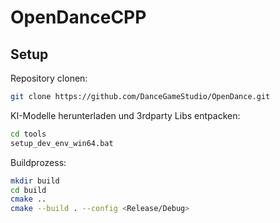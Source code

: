# OpenDanceCPP

## Setup
Repository clonen: <br>
```bash
git clone https://github.com/DanceGameStudio/OpenDance.git
```
KI-Modelle herunterladen und 3rdparty Libs entpacken:<br>
```bash
cd tools
setup_dev_env_win64.bat
```
Buildprozess:<br>
```bash
mkdir build
cd build
cmake ..
cmake --build . --config <Release/Debug>
```

